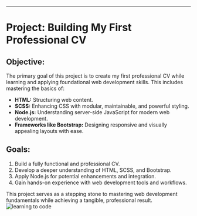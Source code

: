---

# Project: **Building My First Professional CV**

## Objective:
The primary goal of this project is to create my first professional CV while learning and applying foundational web development skills. This includes mastering the basics of:
- **HTML:** Structuring web content.
- **SCSS:** Enhancing CSS with modular, maintainable, and powerful styling.
- **Node.js:** Understanding server-side JavaScript for modern web development.
- **Frameworks like Bootstrap:** Designing responsive and visually appealing layouts with ease.

## Goals:
1. Build a fully functional and professional CV.
2. Develop a deeper understanding of HTML, SCSS, and Bootstrap.
3. Apply Node.js for potential enhancements and integration.
4. Gain hands-on experience with web development tools and workflows.

This project serves as a stepping stone to mastering web development fundamentals while achieving a tangible, professional result.
![learning to code](https://mir-s3-cdn-cf.behance.net/projects/max_808/35d6d971255387.Y3JvcCwxMzgwLDEwODAsNDQsMA.jpg)
